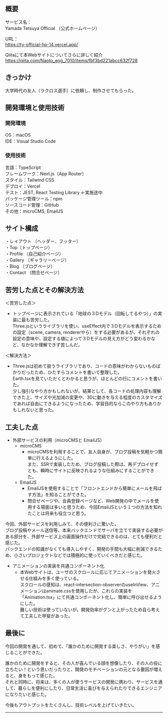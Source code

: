 ## 概要

サービス名：<br>
Yamada Tetsuya Official （公式ホームページ）<br>

URL：<br>
https://ty-official-hp-14.vercel.app/<br>

Qiitaにて本Webサイトについてさらに詳しく紹介<br>
https://qiita.com/Naoto_eng_7010/items/fbf3bd221abcc632f728<br>

## きっかけ

大学時代の友人（ラクロス選手）に依頼し、制作させてもらった。<br>

## 開発環境と使用技術

### 開発環境

OS：macOS<br>
IDE：Visual Studio Code

### 使用技術

言語：TypeScript<br>
フレームワーク：Next.js（App Router）<br>
スタイル：Tailwind CSS<br>
デプロイ：Vercel<br>
テスト：JEST, React Testing Library ←実施途中<br>
パッケージ管理ツール：npm<br>
ソースコード管理：GitHub<br>
その他：microCMS, EmailJS<br>

## サイト構成

・レイアウト （ヘッダー、フッター）<br>
・Top（トップページ）<br>
・Profile （自己紹介ページ）<br>
・Gallery （ギャラリーページ）<br>
・Blog （ブログページ）<br>
・Contact （問合せページ）<br>

## 苦労した点とその解決方法

＜苦労した点＞<br>

- トップページに表示されている「地球の３Dモデル（回転してるやつ）」の実装に最も苦労した。<br>
  Three.jsというライブラリを使い、useEffect内で３Dモデルを表示するための設定（scene, camera, rendererやら）をする必要があるが、それぞれの設定の意味や、設定する値によって３Dモデルの見え方がどう変わるかなど、なかなか理解できず苦しんだ。<br>

＜解決方法＞

- Three.jsは初めて扱うライブラリであり、コードの意味がわからないものばかりだったため、ひたすらコメントを書いて整理した。<br>
  Earth.tsxを見ていただくとわかると思うが、ほとんどの行にコメントを書いた。<br>
  少し強引なやり方かもしれないが、結果として、各コードの処理内容も理解できた上、サイズや光加減の変更や、3Dに動きを与える程度のカスタマイズであれば自由にできるようになったため、学習目的ならこのやり方もありかもしれないと思った。

## 工夫した点

- 外部サービスの利用（microCMSと EmailJS）
  - microCMS
    - microCMSを利用することで、友人自身が、ブログ投稿を気軽かつ簡単に行えるようにした。<br>
      また、SSRで実装したため、ブログ投稿した際は、再デプロイせずとも、瞬時にサイトに反映されるような仕組みにすることができた。
  - EmailJS
    - EmailJSを使用することで「フロントエンドから簡単にメールを飛ばす方法」を知ることができた。
    - 問合せページや、会員登録ページなど、Web開発の中でメールを使用する場面は多いと思うため、今回EmailJSという１つの方法を知れたことは将来も役立つと思う。

今回、外部サービスを利用しみて、その便利さに驚いた。<br>
ブログ投稿やメール送信等、本来バックエンドでサーバを立てて実装する必要がある部分を、外部サービス上の画面操作だけで完結できるのは、とても便利だと感じた。<br>
バックエンドの知識がなくても導入しやすく、開発の手間も大幅に削減できるため、小さいプロジェクトなどでは積極的に使っていくべきだと感じた。<br>

- アニメーションの実装を共通コンポーネント化
  - 本Webサイトは、ユーザのスクロールに応じてアニメーションを発火させる仕組みを多く使っている。<br>
    スクロールの感知は、react-intersection-observerのuseInView、アニメーションはanimate.cssを使用したが、これらの実装を「Animation.tsx」にて共通コンポーネント化し、簡単に呼び出せるようにした。<br>
    難しい技術は使っていないが、開発効率がグンと上がったため自ら考えて工夫した甲斐があった。

## 最後に

今回の開発を通して、初めて、「誰かのために開発する楽しさ、やりがい」を感じることができた。<br>

誰かのために開発をすると、その人が喜んでいる顔を想像したり、その人の役に立ちたい！という思いだったりと、開発のモチベーションの元となる要因が増えると、身をもって感じた。<br>
それと同時に、将来は、多くの人が使うサービスの開発に携わり、サービスを通して、暮らしを便利にしたり、日常生活に喜びを与えられたりできるエンジニアになりたいと感じた。<br>

今後もアウトプットをたくさんし、技術レベルを上げていきたい。<br>

---

